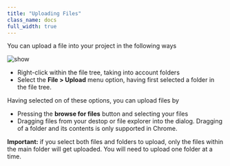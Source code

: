 ```yaml
---
title: "Uploading Files"
class_name: docs
full_width: true
---
```


You can upload a file into your project in the following ways

<img alt="show" src="/img/docs/right-click.png" class="simple"/>

- Right-click within the file tree, taking into account folders
- Select the **File > Upload** menu option, having first selected a folder in the file tree.

Having selected on of these options, you can upload files by

- Pressing the **browse for files** button and selecting your files
- Dragging files from your destop or file explorer into the dialog. Dragging of a folder and its contents is only supported in Chrome.

**Important:** if you select both files and folders to upload, only the files within the main folder will get uploaded. You will need to upload one folder at a time.
